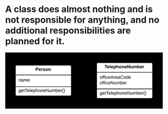 ﻿# A class does almost nothing and is not responsible for anything, and no additional responsibilities are planned for it.

![File](file.png)
